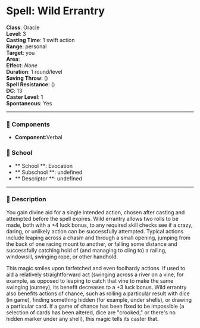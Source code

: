 
# Spell: Wild Errantry
**Class**: Oracle  
**Level**: 3  
**Casting Time**: 1 swift action  
**Range**: personal  
**Target**: you  
**Area**:   
**Effect**: _None_  
**Duration**: 1 round/level  
**Saving Throw**:  ()  
**Spell Resistance**:  ()  
**DC**: 13  
**Caster Level**: 1  
**Spontaneous**: Yes

---

### 🔮 Components
- **Component**:Verbal

### 🏫 School
- ** School **: Evocation
- ** Subschool **: undefined
- ** Descriptor **: undefined
---

### 📜 Description
You gain divine aid for a single intended action, chosen after casting and attempted before the spell expires. Wild errantry allows two rolls to be made, both with a +4 luck bonus, to any required skill checks see if a crazy, daring, or unlikely action can be successfully attempted. Typical actions include leaping across a chasm and through a small opening, jumping from the back of one racing mount to another, or falling some distance and successfully catching hold of (and managing to cling to) a railing, windowsill, swinging rope, or other handhold.

This magic smiles upon farfetched and even foolhardy actions. If used to aid a relatively straightforward act (swinging across a river on a vine, for example, as opposed to leaping to catch that vine to make the same swinging journey), its benefit decreases to a +3 luck bonus. Wild errantry also benefits actions of chance, such as rolling a particular result with dice (in game), finding something hidden (for example, under shells), or drawing a particular card. If a game of chance has been fixed to be impossible (a selection of cards has been altered, dice are "crooked," or there's no hidden  marker under any shell), this magic tells its caster that.

